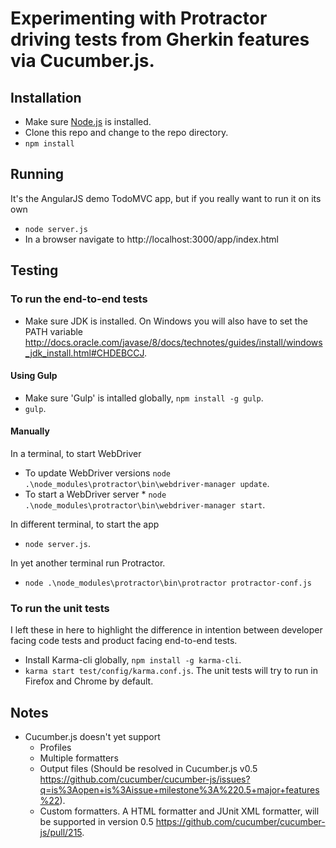 # Experimenting with Protractor driving tests from Gherkin features via Cucumber.js. 

## Installation

* Make sure [Node.js](http://nodejs.org/) is installed.
* Clone this repo and change to the repo directory.
* `npm install`

## Running

It's the AngularJS demo TodoMVC app, but if you really want to run it on its own
* `node server.js`
* In a browser navigate to http://localhost:3000/app/index.html

## Testing

### To run the end-to-end tests

* Make sure JDK is installed. On Windows you will also have to set the PATH variable http://docs.oracle.com/javase/8/docs/technotes/guides/install/windows_jdk_install.html#CHDEBCCJ.

#### Using Gulp

* Make sure 'Gulp' is intalled globally, `npm install -g gulp`.
* `gulp`.

#### Manually

In a terminal, to start WebDriver
* To update WebDriver versions `node .\node_modules\protractor\bin\webdriver-manager update`.
* To start a WebDriver server * `node .\node_modules\protractor\bin\webdriver-manager start`.

In  different terminal, to start the app
* `node server.js`.

In yet another terminal run Protractor.
* `node .\node_modules\protractor\bin\protractor protractor-conf.js`

### To run the unit tests
I left these in here to highlight the difference in intention between developer facing code tests and product facing end-to-end tests.
* Install Karma-cli globally, `npm install -g karma-cli`.
* `karma start test/config/karma.conf.js`. The unit tests will try to run in Firefox and Chrome by default.

## Notes
* Cucumber.js doesn't yet support
  * Profiles
  * Multiple formatters
  * Output files (Should be resolved in Cucumber.js v0.5 https://github.com/cucumber/cucumber-js/issues?q=is%3Aopen+is%3Aissue+milestone%3A%220.5+major+features%22).
  * Custom formatters. A HTML formatter and JUnit XML formatter, will be supported in version 0.5 https://github.com/cucumber/cucumber-js/pull/215.